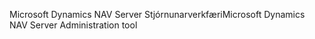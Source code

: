 <span data-ttu-id="a85b9-101">Microsoft Dynamics NAV Server Stjórnunarverkfæri</span><span class="sxs-lookup"><span data-stu-id="a85b9-101">Microsoft Dynamics NAV Server Administration tool</span></span>
